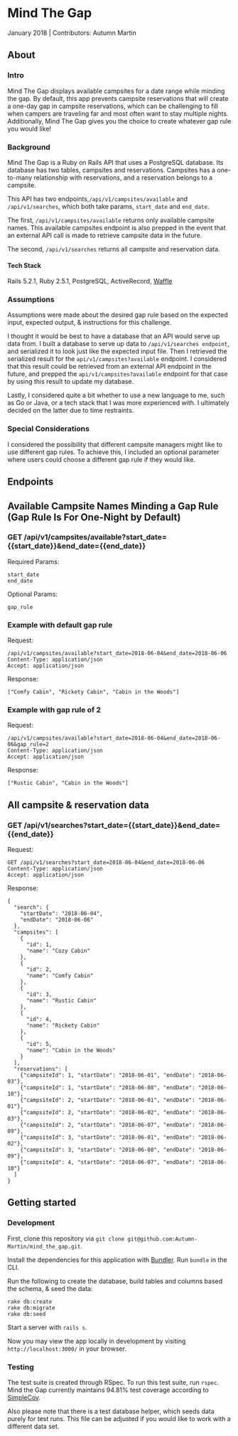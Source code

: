 # Mind The Gap
January 2018 | Contributors: Autumn Martin

## About
### Intro
Mind The Gap displays available campsites for a date range while minding the gap. By default, this app prevents campsite reservations that will create a one-day gap in campsite reservations, which can be challenging to fill when campers are traveling far and most often want to stay multiple nights. Additionally, Mind The Gap gives you the choice to create whatever gap rule you would like!

### Background
Mind The Gap is a Ruby on Rails API that uses a PostgreSQL database. Its database has two tables, campsites and reservations. Campsites has a one-to-many relationship with reservations, and a reservation belongs to a campsite.

This API has two endpoints,`/api/v1/campsites/available` and `/api/v1/searches`, which both take params, `start_date` and `end_date`.

The first, `/api/v1/campsites/available` returns only available campsite names. This available campsites endpoint is also prepped in the event that an external API call is made to retrieve campsite data in the future.

The second, `/api/v1/searches` returns all campsite and reservation data.

#### Tech Stack
Rails 5.2.1, Ruby 2.5.1, PostgreSQL, ActiveRecord, [Waffle](https://waffle.io/Autumn-Martin/mind_the_gap)

### Assumptions
Assumptions were made about the desired gap rule based on the expected input, expected output, & instructions for this challenge.

I thought it would be best to have a database that an API would serve up data from. I built a database to serve up data to `/api/v1/searches endpoint`, and serialized it to look just like the expected input file. Then I retrieved the serialized result for the `api/v1/campsites?available` endpoint. I considered that this result could be retrieved from an external API endpoint in the future, and prepped the `api/v1/campsites?available` endpoint for that case by using this result to update my database.

Lastly, I considered quite a bit whether to use a new language to me, such as Go or Java, or a tech stack that I was more experienced with. I ultimately decided on the latter due to time restraints.

### Special Considerations
I considered the possibility that different campsite managers might like to use different gap rules. To achieve this, I included an optional parameter where users could choose a different gap rule if they would like.

## Endpoints

## Available Campsite Names Minding a Gap Rule (Gap Rule Is For One-Night by Default)
### GET **/api/v1/campsites/available?start_date={{start_date}}&end_date={{end_date}}**

Required Params:
```
start_date
end_date
```
Optional Params:
```
gap_rule
```

### Example with default gap rule
Request:
```
/api/v1/campsites/available?start_date=2018-06-04&end_date=2018-06-06
Content-Type: application/json
Accept: application/json
```

Response:
```
["Comfy Cabin", "Rickety Cabin", "Cabin in the Woods"]
```

### Example with gap rule of 2
Request:
```
/api/v1/campsites/available?start_date=2018-06-04&end_date=2018-06-06&gap_rule=2
Content-Type: application/json
Accept: application/json
```

Response:
```
["Rustic Cabin", "Cabin in the Woods"]
```

## All campsite & reservation data
### GET **/api/v1/searches?start_date={{start_date}}&end_date={{end_date}}**
Request:
```
GET /api/v1/searches?start_date=2018-06-04&end_date=2018-06-06
Content-Type: application/json
Accept: application/json
```

Response:
```
{
  "search": {
    "startDate": "2018-06-04",
    "endDate": "2018-06-06"
  },
  "campsites": [
    {
      "id": 1,
      "name": "Cozy Cabin"
    },
    {
      "id": 2,
      "name": "Comfy Cabin"
    },
    {
      "id": 3,
      "name": "Rustic Cabin"
    },
    {
      "id": 4,
      "name": "Rickety Cabin"
    },
    {
      "id": 5,
      "name": "Cabin in the Woods"
    }
  ],
  "reservations": [
    {"campsiteId": 1, "startDate": "2018-06-01", "endDate": "2018-06-03"},
    {"campsiteId": 1, "startDate": "2018-06-08", "endDate": "2018-06-10"},
    {"campsiteId": 2, "startDate": "2018-06-01", "endDate": "2018-06-01"},
    {"campsiteId": 2, "startDate": "2018-06-02", "endDate": "2018-06-03"},
    {"campsiteId": 2, "startDate": "2018-06-07", "endDate": "2018-06-09"},
    {"campsiteId": 3, "startDate": "2018-06-01", "endDate": "2018-06-02"},
    {"campsiteId": 3, "startDate": "2018-06-08", "endDate": "2018-06-09"},
    {"campsiteId": 4, "startDate": "2018-06-07", "endDate": "2018-06-10"}
  ]
}
```

## Getting started
### Development
First, clone this repository via `git clone git@github.com:Autumn-Martin/mind_the_gap.git`.

Install the dependencies for this application with [Bundler](http://bundler.io/). Run `bundle` in the CLI.

Run the following to create the database, build tables and columns based the schema, & seed the data:
```
rake db:create
rake db:migrate
rake db:seed
```

Start a server with `rails s`.

Now you may view the app locally in development by visiting `http://localhost:3000/` in your browser.

### Testing

The test suite is created through RSpec. To run this test suite, run `rspec`. Mind the Gap currently maintains 94.81% test coverage according to [SimpleCov](https://github.com/colszowka/simplecov).

Also please note that there is a test database helper, which seeds data purely for test runs. This file can be adjusted if you would like to work with a different data set.
